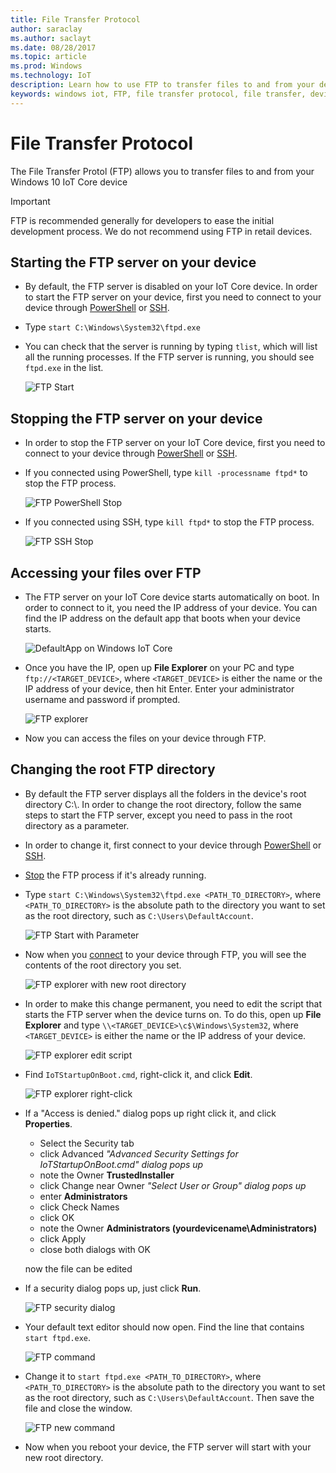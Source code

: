 ```yaml
---
title: File Transfer Protocol
author: saraclay
ms.author: saclayt
ms.date: 08/28/2017
ms.topic: article
ms.prod: Windows
ms.technology: IoT
description: Learn how to use FTP to transfer files to and from your devices.
keywords: windows iot, FTP, file transfer protocol, file transfer, devices
---
```


# File Transfer Protocol
The File Transfer Protol (FTP) allows you to transfer files to and from your Windows 10 IoT Core device

> [!IMPORTANT]
> FTP is recommended generally for developers to ease the initial development process. We do not recommend using FTP in retail devices.

## Starting the FTP server on your device
* By default, the FTP server is disabled on your IoT Core device.  In order to start the FTP server on your device, first you need to connect to your device through [PowerShell](../manage-your-device/PowerShell.md) or [SSH](../manage-your-device/SSH.md).
* Type `start C:\Windows\System32\ftpd.exe`
* You can check that the server is running by typing `tlist`, which will list all the running processes.  If the FTP server is running, you should see `ftpd.exe` in the list.

    ![FTP Start](../media/ftp/ftp_start.png)

## Stopping the FTP server on your device<a name="stopftp"/>
* In order to stop the FTP server on your IoT Core device, first you need to connect to your device through [PowerShell](../manage-your-device/PowerShell.md) or [SSH](../manage-your-device/SSH.md).  
* If you connected using PowerShell, type `kill -processname ftpd*` to stop the FTP process.

    ![FTP PowerShell Stop](../media/ftp/ftp_kill_powershell.png)
    
* If you connected using SSH, type `kill ftpd*` to stop the FTP process.

    ![FTP SSH Stop](../media/ftp/ftp_kill_ssh.png)
	
## Accessing your files over FTP
* The FTP server on your IoT Core device starts automatically on boot.  In order to connect to it, you need the IP address of your device.  You can find the IP address on the default app that boots when your device starts.

    ![DefaultApp on Windows IoT Core](../media/ftp/DefaultApp.png)
    
* Once you have the IP, open up **File Explorer** on your PC and type `ftp://<TARGET_DEVICE>`, where `<TARGET_DEVICE>` is either the name or the IP address of your device, then hit Enter.  Enter your administrator username and password if prompted.

    ![FTP explorer](../media/ftp/ftp_explorer.png)

* Now you can access the files on your device through FTP.

## Changing the root FTP directory
* By default the FTP server displays all the folders in the device's root directory C:\\.  In order to change the root directory, follow the same steps to start the FTP server, except you need to pass in the root directory as a parameter.
* In order to change it, first connect to your device through [PowerShell](../manage-your-device/PowerShell.md) or [SSH](../manage-your-device/SSH.md).
* [Stop](#stopftp) the FTP process if it's already running.
* Type `start C:\Windows\System32\ftpd.exe <PATH_TO_DIRECTORY>`, where `<PATH_TO_DIRECTORY>` is the absolute path to the directory you want to set as the root directory, such as `C:\Users\DefaultAccount`.

    ![FTP Start with Parameter](../media/ftp/ftp_start_parameter.png)
    
* Now when you [connect](#accessftp) to your device through FTP, you will see the contents of the root directory you set.

    ![FTP explorer with new root directory](../media/ftp/ftp_explorer_parameter.png)

* In order to make this change permanent, you need to edit the script that starts the FTP server when the device turns on.  To do this, open up **File Explorer** and type `\\<TARGET_DEVICE>\c$\Windows\System32`, where `<TARGET_DEVICE>` is either the name or the IP address of your device.

    ![FTP explorer edit script](../media/ftp/ftp_edit_script.png)
    
* Find `IoTStartupOnBoot.cmd`, right-click it, and click **Edit**.

    ![FTP explorer right-click](../media/ftp/ftp_right_click.png)
    
* If a "Access is denied." dialog pops up right click it, and click **Properties**.

  - Select the Security tab
  - click Advanced *"Advanced Security Settings for IoTStartupOnBoot.cmd" dialog pops up*
  - note the Owner **TrustedInstaller**
  - click Change near Owner *"Select User or Group" dialog pops up*
  - enter **Administrators**
  - click Check Names
  - click OK
  - note the Owner **Administrators (yourdevicename\Administrators)**
  - click Apply
  - close both dialogs with OK

  now the file can be edited

* If a security dialog pops up, just click **Run**.

    ![FTP security dialog](../media/ftp/ftp_security_warning.png)
    
* Your default text editor should now open.  Find the line that contains `start ftpd.exe`.

    ![FTP command](../media/ftp/ftp_edit_command.png)

* Change it to `start ftpd.exe <PATH_TO_DIRECTORY>`, where `<PATH_TO_DIRECTORY>` is the absolute path to the directory you want to set as the root directory, such as `C:\Users\DefaultAccount`.  Then save the file and close the window.

    ![FTP new command](../media/ftp/ftp_save.png)
    
* Now when you reboot your device, the FTP server will start with your new root directory.
